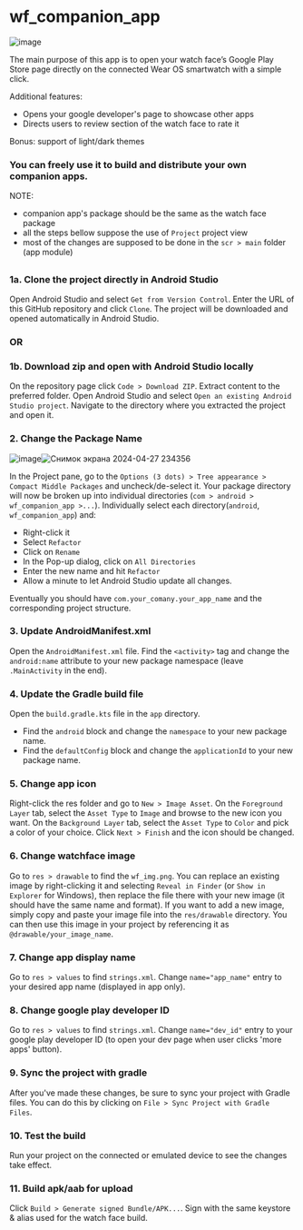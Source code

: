 # wf_companion_app
![image](https://github.com/bredlix/wf_companion_app/assets/91148776/c0fe5aa3-950f-4fcf-ab6b-a9218d8a0a19)

The main purpose of this app is to open your watch face’s Google Play Store page directly on the connected Wear OS smartwatch with a simple click.

Additional features:
- Opens your google developer's page to showcase other apps
- Directs users to review section of the watch face to rate it

Bonus: support of light/dark themes

### **You can freely use it to build and distribute your own companion apps.**

NOTE:
- companion app's package should be the same as the watch face package
- all the steps bellow suppose the use of `Project` project view
- most of the changes are supposed to be done in the `scr > main` folder (app module)

## 

### 1a. Clone the project directly in Android Studio

Open Android Studio and select `Get from Version Control`. Enter the URL of this GitHub repository and click `Clone`. The project will be downloaded and opened automatically in Android Studio.

### OR

### 1b. Download zip and open with Android Studio locally

On the repository page click `Code > Download ZIP`. Extract content to the preferred folder. Open Android Studio and select `Open an existing Android Studio project`. Navigate to the directory where you extracted the project and open it.

### 2. Change the Package Name
![image](https://github.com/bredlix/wf_companion_app/assets/91148776/f5a43c6e-dde7-4855-8e6f-fff31d33c8e9)![Снимок экрана 2024-04-27 234356](https://github.com/bredlix/wf_companion_app/assets/91148776/a559450c-331a-4e5d-8d5f-f0326fe81985)


In the Project pane, go to the `Options (3 dots) > Tree appearance > Compact Middle Packages` and uncheck/de-select it. Your package directory will now be broken up into individual directories (`com > android > wf_companion_app >...`).
 Individually select each directory(`android`, `wf_companion_app`) and:

- Right-click it
- Select `Refactor`
- Click on `Rename`
- In the Pop-up dialog, click on `All Directories`
- Enter the new name and hit `Refactor`
- Allow a minute to let Android Studio update all changes.

Eventually you should have `com.your_comany.your_app_name` and the corresponding project structure.

### 3. Update AndroidManifest.xml

Open the `AndroidManifest.xml` file. Find the `<activity>` tag and change the `android:name` attribute to your new package namespace (leave `.MainActivity` in the end).

### 4. Update the Gradle build file

Open the `build.gradle.kts` file in the `app` directory. 
- Find the `android` block and change the `namespace` to your new package name.
- Find the `defaultConfig` block and change the `applicationId` to your new package name.

### 5. Change app icon

Right-click the res folder and go to `New > Image Asset`. On the `Foreground Layer` tab, select the `Asset Type` to `Image` and browse to the new icon you want. 
On the `Background Layer` tab, select the `Asset Type` to `Color` and pick a color of your choice. Click `Next > Finish` and the icon should be changed.

### 6. Change watchface image

Go to `res > drawable` to find the `wf_img.png`. You can replace an existing image by right-clicking it and selecting `Reveal in Finder` (or `Show in Explorer` for Windows), then replace the file there with your new image (it should have the same name and format). 
If you want to add a new image, simply copy and paste your image file into the `res/drawable` directory. You can then use this image in your project by referencing it as `@drawable/your_image_name`.

### 7. Change app display name

Go to `res > values` to find `strings.xml`. Change `name="app_name"` entry to your desired app name (displayed in app only).

### 8. Change google play developer ID

Go to `res > values` to find `strings.xml`. Change `name="dev_id"` entry to your google play developer ID (to open your dev page when user clicks 'more apps' button).

### 9. Sync the project with gradle

After you've made these changes, be sure to sync your project with Gradle files. You can do this by clicking on `File > Sync Project with Gradle Files`.

### 10. Test the build

Run your project on the connected or emulated device to see the changes take effect.

### 11. Build apk/aab for upload

Click `Build > Generate signed Bundle/APK...`. Sign with the same keystore & alias used for the watch face build.
